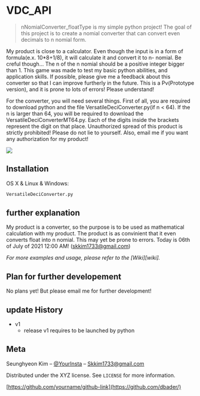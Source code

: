 # VDC_API
> nNomialConverter_floatType is my simple python project! The goal of this project is to create a nomial converter that can convert even decimals to n nomial form.


My product is close to a calculator. Even though the input is in a form of formula(e.x. 10*8+1/8), it will calculate it and convert it to n- nomial. Be creful though... The n of the n nomial should be a positive integer bigger than 1. This game was made to test my basic python abilities, and application skills. If possible, please give me a feedback about this converter so that I can improve furtherly in the future. This is a Pv(Prototype version), and it is prone to lots of errors! Please understand!

For the converter, you will need several things. First of all, you are required to download python and the file VersatileDeciConverter.py(if n < 64). If the n is larger than 64, you will be required to download the VersatileDeciConverterMT64.py. Each of the digits inside the brackets represent the digit on that place. Unauthorized spread of this product is strictly prohibited! Please do not lie to yourself. Also, email me if you want any authorization for my product!

![](header.png)

## Installation

OS X & Linux & Windows:

```sh
VersatileDeciConverter.py
```

## further explanation

My product is a converter, so the purpose is to be used as mathematical calculation with my product. The product is as convinient that it even converts float into n nomial. This may yet be prone to errors. Today is 06th of July of 2021 12:00 AM!
(skkim1733@gmail.com)

_For more examples and usage, please refer to the [Wiki][wiki]._

## Plan for further developement

No plans yet! But please email me for further development!


## update History

* v1
    * release v1 requires to be launched by python

## Meta

Seunghyeon Kim – [@YourInsta](red_seunghk_1206) – Skkim1733@gmail.com

Distributed under the XYZ license. See ``LICENSE`` for more information.

[https://github.com/yourname/github-link](https://github.com/dbader/)
